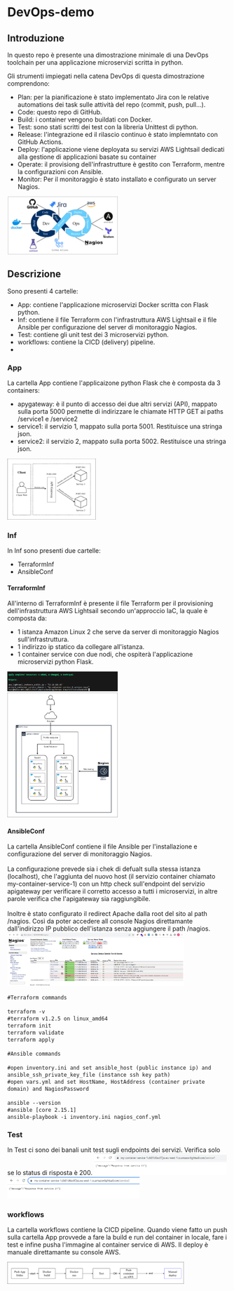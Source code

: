# DevOps-demo

<h2> Introduzione </h2>
In questo repo è presente una dimostrazione minimale di una DevOps toolchain per una applicazione microservizi scritta in python.

Gli strumenti impiegati nella catena DevOps di questa dimostrazione comprendono:

- Plan: per la pianificazione è stato implementato Jira con le relative automations dei task sulle attività del repo (commit, push, pull...).
- Code: questo repo di GitHub.
- Build: i container vengono buildati con Docker.
- Test: sono stati scritti dei test con la libreria Unittest di python.
- Release: l'integrazione ed il rilascio continuo è stato implemntato con GitHub Actions.
- Deploy: l'applicazione viene deployata su servizi AWS Lightsail dedicati alla gestione di applicazioni basate su container
- Operate: il provisiong dell'infrastrutture è gestito con Terraform, mentre la configurazioni con Ansible.
- Monitor: Per il monitoraggio è stato installato e configurato un server Nagios.


 <img src="Img/DevOpsToolChainFlow.png" width="50%">

<h2> Descrizione</h2>
Sono presenti 4 cartelle:

- App: contiene l'applicazione microservizi Docker scritta con Flask python.
- Inf: contiene il file Terraform con l'infrastruttura AWS Lightsail e il file Ansible per configurazione del server di monitoraggio Nagios.
- Test: contiene gli unit test dei 3 microservizi python.
- workflows: contiene la CICD (delivery) pipeline.
- 
<h3> App </h3>
La cartella App contiene l'applicaizone python Flask che è composta da 3 containers:

- apygateway: è il punto di accesso dei due altri servizi (API), mappato sulla porta 5000 permette di indirizzare le chiamate HTTP GET ai paths /service1 e /service2
- service1: il servizio 1, mappato sulla porta 5001. Restituisce una stringa json.
- service2: il servizio 2, mappato sulla porta 5002. Restituisce una stringa json.

<img src="Img/MicroserviceDiagram.png" width="40%">

<h3> Inf </h3>
In Inf sono presenti due cartelle:

- TerraformInf
- AnsibleConf


<h4> TerraformInf </h4>

All'interno di TerraformInf è presente il file Terraform per il provisioning dell'infrastruttura AWS Lightsail secondo un'approccio IaC, la quale è composta da:
- 1 istanza Amazon Linux 2 che serve da server di monitoraggio Nagios sull'infrastruttura.
- 1 indirizzo ip statico da collegare all'istanza.
- 1 container service con due nodi, che ospiterà l'applicazione microservizi python Flask.
 <img src="Img/TerraformApply.png" width="50%">
  <img src="Img/InfAWS.png" width="50%">

<h4> AnsibleConf </h4>

La cartella AnsibleConf contiene il file Ansible per l'installazione e configurazione del server di monitoraggio Nagios. <br>
<br>
La configurazione prevede sia i chek di defualt sulla stessa istanza (localhost), che l'aggiunta del nuovo host (il servizio container chiamato my-container-service-1) con un http check sull'endpoint del servizio apigateway per verificare il corretto accesso a tutti i microservizi, in altre parole verifica che l'apigateway sia raggiungibile. <br>
<br>
Inoltre è stato configurato il redirect Apache dalla root del sito al path /nagios. Così da poter accedere all console Nagios direttamante dall'indirizzo IP pubblico dell'istanza senza aggiungere il path /nagios. <br>
  <img src="Img/Nagios.png" width="80%">
```
#Terraform commands

terraform -v
#terraform v1.2.5 on linux_amd64
terraform init
terraform validate
terraform apply

#Ansible commands

#open inventory.ini and set ansible_host (public instance ip) and ansible_ssh_private_key_file (instance ssh key path)
#open vars.yml and set HostName, HostAddress (container private domain) and NagiosPassword

ansible --version
#ansible [core 2.15.1]
ansible-playbook -i inventory.ini nagios_conf.yml
```
<h3> Test </h3>
In Test ci sono dei banali unit test sugli endpoints dei servizi. Verifica solo se lo status di risposta è 200.
  <img src="Img/Service1.png" width="60%">
    <img src="Img/Service2.png" width="60%">

<h3> workflows </h3>

La cartella workflows contiene la CICD pipeline. Quando viene fatto un push sulla cartella App provvede a fare la build e run del container in locale, fare i test e infine pusha l'immagine al container service di AWS.
Il deploy è manuale direttamante su console AWS.

  <img src="Img/CICDGitHubAction.png" width="80%">






  
